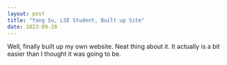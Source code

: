 ```yaml
---
layout: post
title: "Yang Su, LSE Student, Built up Site"
date: 2023-09-28
---
```


Well, finally built up my own website. Neat thing about it. It actually is a bit easier than I thought it was going to be.
